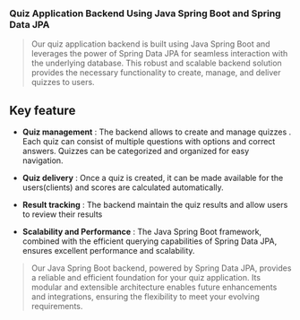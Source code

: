 ### Quiz Application Backend Using Java Spring Boot and Spring Data JPA

> Our quiz application backend is built using Java Spring Boot and leverages the power of Spring Data JPA for seamless interaction with the underlying database. This robust and scalable backend solution provides the necessary functionality to create, manage, and deliver quizzes to users.

## Key feature

-  **Quiz management** : The backend allows to create and manage quizzes . Each quiz can consist of multiple questions with options and correct answers. Quizzes can be categorized and organized for easy navigation.


-  **Quiz delivery** : Once a quiz is created, it can be made available for the users(clients) and scores are calculated automatically.


-  **Result tracking** : The backend maintain the quiz results and allow users to review their results


-  **Scalability and Performance** :  The Java Spring Boot framework, combined with the efficient querying capabilities of Spring Data JPA, ensures excellent performance and scalability. 


> Our Java Spring Boot backend, powered by Spring Data JPA, provides a reliable and efficient foundation for your quiz application. Its modular and extensible architecture enables future enhancements and integrations, ensuring the flexibility to meet your evolving requirements.